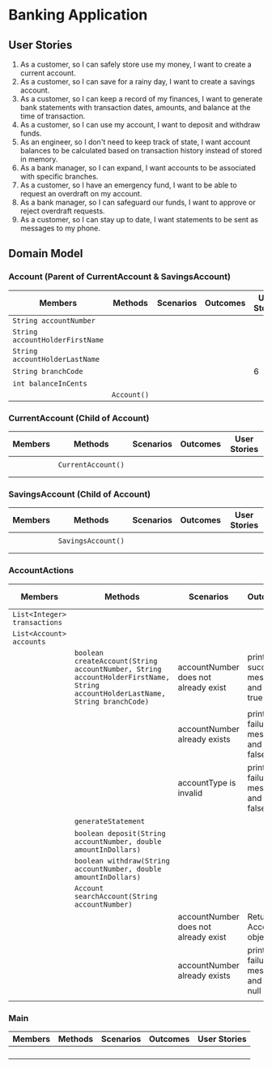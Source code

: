 # Banking Application
## User Stories
1. As a customer, so I can safely store use my money, I want to create a current account.
2. As a customer, so I can save for a rainy day, I want to create a savings account.
3. As a customer, so I can keep a record of my finances, I want to generate bank statements with transaction dates, amounts, and balance at the time of transaction.
4. As a customer, so I can use my account, I want to deposit and withdraw funds.
5. As an engineer, so I don't need to keep track of state, I want account balances to be calculated based on transaction history instead of stored in memory.
6. As a bank manager, so I can expand, I want accounts to be associated with specific branches.
7. As a customer, so I have an emergency fund, I want to be able to request an overdraft on my account.
8. As a bank manager, so I can safeguard our funds, I want to approve or reject overdraft requests.
9. As a customer, so I can stay up to date, I want statements to be sent as messages to my phone.

## Domain Model
### Account (Parent of CurrentAccount & SavingsAccount)
| Members                         | Methods     | Scenarios | Outcomes | User Stories |
|---------------------------------|-------------|-----------|----------|--------------|
| `String accountNumber`          |             |           |          |              |
| `String accountHolderFirstName` |             |           |          |              |
| `String accountHolderLastName`  |             |           |          |              |
| `String branchCode`             |             |           |          | 6            |
| `int balanceInCents`            |             |           |          |              |
|                                 | `Account()` |           |          |              |


### CurrentAccount (Child of Account)
| Members | Methods            | Scenarios | Outcomes | User Stories |
|---------|--------------------|-----------|----------|--------------|
|         |                    |           |          |              |
|         | `CurrentAccount()` |           |          |              |
|         |                    |           |          |              |
|         |                    |           |          |              |

### SavingsAccount (Child of Account)
| Members | Methods            | Scenarios | Outcomes | User Stories |
|---------|--------------------|-----------|----------|--------------|
|         |                    |           |          |              |
|         | `SavingsAccount()` |           |          |              |
|         |                    |           |          |              |
|         |                    |           |          |              |

### AccountActions
| Members                      | Methods                                                                                                                       | Scenarios                            | Outcomes                               | User Stories |
|------------------------------|-------------------------------------------------------------------------------------------------------------------------------|--------------------------------------|----------------------------------------|--------------|
| `List<Integer> transactions` |                                                                                                                               |                                      |                                        |              |
| `List<Account> accounts`     |                                                                                                                               |                                      |                                        |              |
|                              | `boolean createAccount(String accountNumber, String accountHolderFirstName, String accountHolderLastName, String branchCode)` | accountNumber does not already exist | print success message and return true  | 1-2          |
|                              |                                                                                                                               | accountNumber already exists         | print failure message and return false | 1-2          |
|                              |                                                                                                                               | accountType is invalid               | print failure message and return false | 1-2          |
|                              | `generateStatement`                                                                                                           |                                      |                                        | 3            |
|                              | `boolean deposit(String accountNumber, double amountInDollars)`                                                               |                                      |                                        | 4            |
|                              | `boolean withdraw(String accountNumber, double amountInDollars)`                                                              |                                      |                                        | 4            |
|                              | `Account searchAccount(String accountNumber)`                                                                                 |                                      |                                        |              |
|                              |                                                                                                                               | accountNumber does not already exist | Return Account object                  |              |
|                              |                                                                                                                               | accountNumber already exists         | print failure message and return null  |              |
|                              |                                                                                                                               |                                      |                                        |              |

### Main
| Members | Methods | Scenarios | Outcomes | User Stories |
|---------|---------|-----------|----------|--------------|
|         |         |           |          |              |
|         |         |           |          |              |
|         |         |           |          |              |
|         |         |           |          |              |